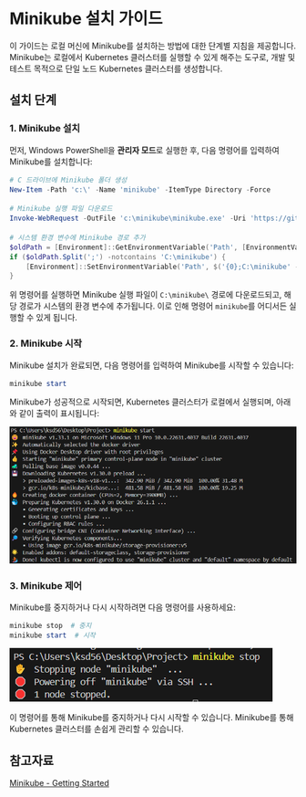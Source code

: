 # Minikube 설치 가이드

이 가이드는 로컬 머신에 Minikube를 설치하는 방법에 대한 단계별 지침을 제공합니다. Minikube는 로컬에서 Kubernetes 클러스터를 실행할 수 있게 해주는 도구로, 개발 및 테스트 목적으로 단일 노드 Kubernetes 클러스터를 생성합니다.

## 설치 단계

### 1. Minikube 설치

먼저, Windows PowerShell을 **관리자 모드**로 실행한 후, 다음 명령어를 입력하여 Minikube를 설치합니다:

```powershell
# C 드라이브에 Minikube 폴더 생성
New-Item -Path 'c:\' -Name 'minikube' -ItemType Directory -Force

# Minikube 실행 파일 다운로드
Invoke-WebRequest -OutFile 'c:\minikube\minikube.exe' -Uri 'https://github.com/kubernetes/minikube/releases/latest/download/minikube-windows-amd64.exe' -UseBasicParsing

# 시스템 환경 변수에 Minikube 경로 추가
$oldPath = [Environment]::GetEnvironmentVariable('Path', [EnvironmentVariableTarget]::Machine)
if ($oldPath.Split(';') -notcontains 'C:\minikube') {
    [Environment]::SetEnvironmentVariable('Path', $('{0};C:\minikube' -f $oldPath), [EnvironmentVariableTarget]::Machine)
}
```

위 명령어를 실행하면 Minikube 실행 파일이 `C:\minikube\` 경로에 다운로드되고, 해당 경로가 시스템의 환경 변수에 추가됩니다. 이로 인해 명령어 `minikube`를 어디서든 실행할 수 있게 됩니다.

### 2. Minikube 시작

Minikube 설치가 완료되면, 다음 명령어를 입력하여 Minikube를 시작할 수 있습니다:

```powershell
minikube start
```

Minikube가 성공적으로 시작되면, Kubernetes 클러스터가 로컬에서 실행되며, 아래와 같이 출력이 표시됩니다:

![Minikube 시작 화면](image.png)

### 3. Minikube 제어

Minikube를 중지하거나 다시 시작하려면 다음 명령어를 사용하세요:

```powershell
minikube stop  # 중지
minikube start  # 시작
```
![Minikube 중지 화면](image-1.png)

이 명령어를 통해 Minikube를 중지하거나 다시 시작할 수 있습니다. Minikube를 통해 Kubernetes 클러스터를 손쉽게 관리할 수 있습니다.

## 참고자료
[Minikube - Getting Started](https://minikube.sigs.k8s.io/docs/start/)